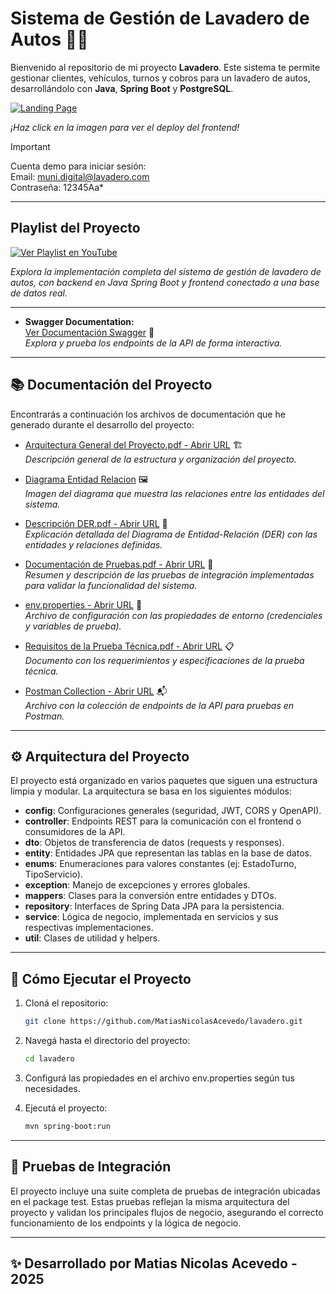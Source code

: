# Sistema de Gestión de Lavadero de Autos 🚗✨

Bienvenido al repositorio de mi proyecto **Lavadero**. Este sistema te permite gestionar clientes, vehículos, turnos y cobros para un lavadero de autos, desarrollándolo con **Java**, **Spring Boot** y **PostgreSQL**.

[![Landing Page](https://github.com/user-attachments/assets/ef782d5a-d3a4-4d54-ad76-e61f5cc63329)](https://lavadero-munidigital.vercel.app)

_¡Haz click en la imagen para ver el deploy del frontend!_

> [!IMPORTANT]
> Cuenta demo para iniciar sesión:<br>
> Email: muni.digital@lavadero.com<br>
> Contraseña: 12345Aa*




---

## Playlist del Proyecto  
[![Ver Playlist en YouTube](https://img.shields.io/badge/YouTube-Playlist-red?logo=youtube)](https://youtube.com/playlist?list=PLkNS1qPGkDME9XgneSvzi2yYZ_AQmUOdF&si=nE-MgutukRJn5So_)  

_Explora la implementación completa del sistema de gestión de lavadero de autos, con backend en Java Spring Boot y frontend conectado a una base de datos real._

---

- **Swagger Documentation:**  
  [Ver Documentación Swagger](https://lavaderoweb.onrender.com/swagger-ui/index.html#/) 📝  
  _Explora y prueba los endpoints de la API de forma interactiva._
  
---

## 📚 Documentación del Proyecto

Encontrarás a continuación los archivos de documentación que he generado durante el desarrollo del proyecto:

- <a href="https://drive.google.com/file/d/1zQ8NieomysZ93aVFemlpWYM69nlgePJT/view?usp=drive_link" target="_blank">Arquitectura General del Proyecto.pdf - Abrir URL</a> 🏗️  
  _Descripción general de la estructura y organización del proyecto._

- <a href="https://drive.google.com/file/d/10Vfso0BiZXnSL7fGPK4ZY2lcTmVDZOWj/view?usp=drive_link" target="_blank">Diagrama Entidad Relacion</a> 🖼️  
  _Imagen del diagrama que muestra las relaciones entre las entidades del sistema._

- <a href="https://drive.google.com/file/d/1I8oiymYeyrsXzVumH-NPndcewU9FqR-b/view?usp=drive_link" target="_blank">Descripción DER.pdf - Abrir URL</a> 📑  
  _Explicación detallada del Diagrama de Entidad-Relación (DER) con las entidades y relaciones definidas._

- <a href="https://drive.google.com/file/d/1gnGb8l2PORtsXUj2cwMUJ1-Vwmvxj4XV/view?usp=drive_link" target="_blank">Documentación de Pruebas.pdf - Abrir URL</a> 🧪  
  _Resumen y descripción de las pruebas de integración implementadas para validar la funcionalidad del sistema._

- <a href="https://drive.google.com/file/d/1Hvd1YeR2u5PsGlAbFjLXs15oGK90-_Sp/view?usp=drive_link" target="_blank">env.properties - Abrir URL</a> 🔧  
  _Archivo de configuración con las propiedades de entorno (credenciales y variables de prueba)._

- <a href="https://drive.google.com/file/d/1UnJ5Uj6W3mnruca8RNXeZwXMtxxrUNof/view?usp=drive_link" target="_blank">Requisitos de la Prueba Técnica.pdf - Abrir URL</a> 📋  
  _Documento con los requerimientos y especificaciones de la prueba técnica._

- <a href="https://drive.google.com/file/d/13_zXjwXfnk0SpsFkCVjTiWvhDfEmaFze/view?usp=drive_link" target="_blank">Postman Collection - Abrir URL</a> 📬  
  _Archivo con la colección de endpoints de la API para pruebas en Postman._


---

## ⚙️ Arquitectura del Proyecto

El proyecto está organizado en varios paquetes que siguen una estructura limpia y modular. La arquitectura se basa en los siguientes módulos:

- **config**: Configuraciones generales (seguridad, JWT, CORS y OpenAPI).  
- **controller**: Endpoints REST para la comunicación con el frontend o consumidores de la API.  
- **dto**: Objetos de transferencia de datos (requests y responses).  
- **entity**: Entidades JPA que representan las tablas en la base de datos.  
- **enums**: Enumeraciones para valores constantes (ej: EstadoTurno, TipoServicio).  
- **exception**: Manejo de excepciones y errores globales.  
- **mappers**: Clases para la conversión entre entidades y DTOs.  
- **repository**: Interfaces de Spring Data JPA para la persistencia.  
- **service**: Lógica de negocio, implementada en servicios y sus respectivas implementaciones.  
- **util**: Clases de utilidad y helpers.

---

## 🚀 Cómo Ejecutar el Proyecto

1. Cloná el repositorio:
   ```bash
   git clone https://github.com/MatiasNicolasAcevedo/lavadero.git

2. Navegá hasta el directorio del proyecto:
   ```bash
   cd lavadero

3. Configurá las propiedades en el archivo env.properties según tus necesidades.

4. Ejecutá el proyecto:
   ```bash
   mvn spring-boot:run

---

## 🧪 Pruebas de Integración
El proyecto incluye una suite completa de pruebas de integración ubicadas en el package test. Estas pruebas reflejan la misma arquitectura del proyecto y validan los principales flujos de negocio, asegurando el correcto funcionamiento de los endpoints y la lógica de negocio.

---

## ✨ Desarrollado por Matias Nicolas Acevedo - 2025
